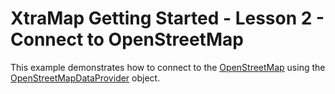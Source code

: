 # XtraMap Getting Started - Lesson 2 - Connect to OpenStreetMap


<p>This example demonstrates how to connect to the <a href="http://www.openstreetmap.org"><u>OpenStreetMap</u></a>  using the <a href="http://documentation.devexpress.com/#WindowsForms/clsDevExpressXtraMapOpenStreetMapDataProvidertopic"><u>OpenStreetMapDataProvider</u></a> object.</p>

<br/>


